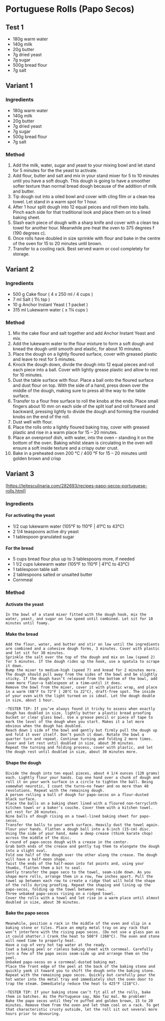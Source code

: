 # Portuguese Rolls (Papo Secos)

## Test 1
* 180g  warm water
* 140g  milk
* 20g  butter
* 7g  dried yeast
* 7g  sugar
* 500g  bread flour
* 7g  salt




## Variant 1

### Ingredients
* 180g  warm water
* 140g  milk
* 20g  butter
* 7g  dried yeast
* 7g  sugar
* 500g  bread flour
* 7g  salt


### Method
1. Add the milk, water, sugar and yeast to your mixing bowl and let stand for 5 minutes for the the yeast to activate.
2. Add flour, butter and salt and mix in your stand mixer for 5 to 10 minutes until you have a soft dough. This dough is going to have a smoother softer texture than normal bread dough because of the addition of milk and butter.
3. Tip dough out into a oiled bowl and cover with cling film or a clean tea towel. Let stand in a warm spot for 1 hour.
4. After 1 hour split dough into 12 equal peices and roll them into balls. Pinch each side for that traditional look and place them on to a lined baking sheet.
5. Slash each piece of dough with a sharp knife and cover with a clean tea towel for another hour. Meanwhile pre-heat the oven to 375 degrees f (190 degrees c).
6. Once rolls have doubled in size sprinkle with flour and bake in the centre of the oven for 15 to 20 minutes until brown.
7. Transfer to a cooling rack. Best served warm or cool completely for storage.

## Variant 2

### Ingredients
* 500 	g 	Cake flour ( 4 x 250 ml / 4 cups )
* 7 	ml 	Salt ( 1½ tsp )
* 10 	g 	Anchor Instant Yeast ( 1 packet )
* 315 	ml 	Lukewarm water ( ± 1¼ cups )


### Method

1. Mix the cake flour and salt together and add Anchor Instant Yeast and mix.
2. Add the lukewarm water to the flour mixture to form a soft dough and knead the dough until smooth and elastic, for about 10 minutes.
3. Place the dough on a lightly floured surface, cover with greased plastic and leave to rest for 5 minutes.
4. Knock the dough down, divide the dough into 12 equal pieces and roll each piece into a ball. Cover with lightly grease plastic and allow to rest for 10 minutes.
5. Dust the table surface with flour. Place a ball onto the floured surface and dust flour on top. With the side of a hand, press down over the middle of the dough, making sure to press all the way to the table surface.
6. Transfer to a flour free surface to roll the knobs at the ends. Place small fingers about 10 mm on each side of the split loaf and roll forward and backward, pressing lightly to divide the dough and forming the rounded knobs on the end of the roll. 
7. Dust well with flour.
8. Place the rolls onto a lightly floured baking tray, cover with greased plastic and rise in a warm place for 15 – 20 minutes.
9. Place an ovenproof dish, with water, into the oven – standing it on the bottom of the oven. Baking whilst steam is circulating in the oven will ensure a soft inside texture and a crispy outer crust.
10. Bake in a preheated oven 200 °C / 400 °F for 15 – 20 minutes until golden brown and crisp

## Variant 3

[https://leitesculinaria.com/282693/recipes-papo-secos-portuguese-rolls.html]

### Ingredients

#### For activating the yeast

* 1/2 cup lukewarm water (105°F to 110°F | 41°C to 43°C)
* 2 1/4 teaspoons active dry yeast
* 1 tablespoon granulated sugar

#### For the bread

* 5 cups bread flour plus up to 3 tablespoons more, if needed
* 1 1/2 cups lukewarm water (105°F to 110°F | 41°C to 43°C)
* 1 tablespoon table salt
* 2 tablespoons salted or unsalted butter
* Cornmeal

### Method

#### Activate the yeast

    In the bowl of a stand mixer fitted with the dough hook, mix the water, yeast, and sugar on low speed until combined. Let sit for 10 minutes until foamy.

#### Make the bread

    Add the flour, water, and butter and stir on low until the ingredients are combined and a cohesive dough forms, 3 minutes. Cover with plastic and let sit for 30 minutes.
    Sprinkle the salt over the top of the dough and mix on low (speed 2) for 5 minutes. If the dough rides up the hook, use a spatula to scrape it down.
    Bump the mixer to medium-high (speed 7) and knead for 2 minutes more. The dough should pull away from the sides of the bowl and be slightly sticky. If the dough hasn’t released from the bottom of the bowl, add some more flour—a tablespoon at a time—until it does.
    Remove the bowl from the mixer, cover it with plastic wrap, and place in a warm (68°F to 72°F | 20°C to 22°C), draft-free spot. The inside of your oven with the light turned on is ideal. Let the dough double in size, about 1 hour.

    ☞TESTER TIP: If you’ve always found it tricky to assess when exactly dough has doubled in size, lightly butter a plastic bread proofing bucket or clear glass bowl. Use a grease pencil or piece of tape to mark the level of the dough when you start. Makes it a lot more obvious when the dough has doubled.
    Reach down 1 side of the bowl and gently but firmly pull the dough up and fold it over itself. Don’t punch it down. Rotate the bowl a quarter turn and repeat. Continue turning and folding 2 more times. Cover and let rest until doubled in size, about 30 minutes.
    Repeat the turning and folding process, cover with plastic, and let the dough rest until doubled in size, about 30 minutes more.

#### Shape the dough

    Divide the dough into ten equal pieces, about 4 1/4 ounces (120 grams) each. Lightly flour your hands. Cup one hand over a chunk of dough and roll it on your work surface in a circle to tighten the ball. Being somewhat neurotic, I count the turns—no fewer and no more than 40 revolutions. Repeat with the remaining dough.
    A person rolling a ball of dough for papo-secos on a flour-dusted black surface.
    Place the balls on a baking sheet lined with a floured non-terrycloth kitchen towel or a baker’s couche. Cover them with a kitchen towel. Let rest for 20 minutes.
    Nine balls of dough rising on a towel-lined baking sheet for papo-secos.
    Transfer the balls to your work surface. Heavily dust the towel again.
    Flour your hands. Flatten a dough ball into a 6-inch (15-cm) disc. Using the side of your hand, make a deep crease (think karate chop) across the middle of the disc.
    A round of papo-secos dough with a crease in the center.
    Grab both ends of the crease and gently tug them to elongate the dough into a slight oval.
    Fold one half of the dough over the other along the crease. The dough will have a half-moon shape.
    Twist the ends of the half-moon into fat points and, using your thumbs, flatten them a bit to seal.
    Gently transfer the papo seco to the towel, seam-side down. As you shape more rolls, arrange them in a row, few inches apart. Pull the towel up between each row to create a ridge that will hold the shape of the rolls during proofing. Repeat the shaping and lining up the papo-secos, folding up the towel between rows.
    Three unbaked papo-secos rising on a ridged towel.
    Cover the rolls with a towel and let rise in a warm place until almost doubled in size, about 30 minutes.

#### Bake the papo secos

    Meanwhile, position a rack in the middle of the oven and slip in a baking stone or tiles. Place an empty metal tray on any rack that won’t interfere with the rising papo secos. (Do not use a glass pan as it could shatter.) Crank the heat to 500°F (260°C). The oven and stone will need time to properly heat.
    Have a cup of very hot tap water at the ready.
    Coat a baking peel or rimless baking sheet with cornmeal. Carefully turn a few of the papo secos seam-side up and arrange them on the peel.
    Unbaked papo-secos on a cornmeal-dusted baking mat.
    Place the front edge of the peel at the back of the baking stone and quickly yank it toward you to shift the dough onto the baking stone. Repeat with the remaining papo secos. Quickly but carefully pour the hot water into the metal tray and immediately shut the oven door to trap the steam. Immediately reduce the heat to 425°F (218°C).

    ☞TESTER TIP: If your baking stone can’t fit all of the rolls, bake them in batches. As the Portuguese say, Não faz mal. No problem!
    Bake the papo secos until they’re puffed and golden brown, 15 to 20 minutes. Remove them from the oven and let them cool on a rack. To get that characteristic crusty outside, let the roll sit out several more hours prior to devouring.